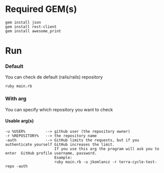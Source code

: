# Required GEM(s)
    gem install json
    gem install rest-client
    gem install awesome_print
# Run
### Default
You can check de default (rails/rails) repository

    ruby main.rb
### With arg
You can specify which repository you want to check

#### Usable arg(s)
    -u %USER%         --> github user (the repository owner)
    -r %REPOSITORY%   --> the repository name
    -auth             --> GitHub limits the requests, but if you authenticate yourself GitHub increases the limit.
                          If you use this arg the program will ask you to enter  GitHub profile username, password.
                          Example:
                          ruby main.rb -u jkomlancz -r terra-cycle-test-repo -auth
